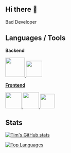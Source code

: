 ## Hi there 👋

Bad Developer

## Languages / Tools

<p float=left>

**Backend**

<a href="https://learn.microsoft.com/de-de/dotnet/csharp/"> <img src="https://upload.wikimedia.org/wikipedia/commons/thumb/d/d2/C_Sharp_Logo_2023.svg/1200px-C_Sharp_Logo_2023.svg.png" height=60 /> </a> <a href="https://dot.net"> <img src="https://upload.wikimedia.org/wikipedia/commons/thumb/7/7d/Microsoft_.NET_logo.svg/2048px-Microsoft_.NET_logo.svg.png" height=50/> </a> <a href="https://visualstudio.microsoft.com/vs/">


**Frontend**

<a href="https://nextjs.org/"> <img src="https://images-cdn.openxcell.com/wp-content/uploads/2024/07/24154156/dango-inner-2.webp" height=50/> </a> <a href="https://www.typescriptlang.org/"> <img src="https://upload.wikimedia.org/wikipedia/commons/thumb/4/4c/Typescript_logo_2020.svg/2048px-Typescript_logo_2020.svg.png" height=50/> </a> <a href="https://tailwindcss.com/"> <img src="https://upload.wikimedia.org/wikipedia/commons/thumb/d/d5/Tailwind_CSS_Logo.svg/2560px-Tailwind_CSS_Logo.svg.png" height=45/> </a>
  
</p>

## Stats

[![Tim's GitHub stats](https://github-readme-stats.vercel.app/api?username=Tim-Unger&show_icons=true&theme=dark)](https://github.com/anuraghazra/github-readme-stats)

[![Top Languages](https://github-readme-stats.vercel.app/api/top-langs/?username=Tim-Unger&show_icons=true&theme=dark)](https://github.com/anuraghazra/github-readme-stats)

